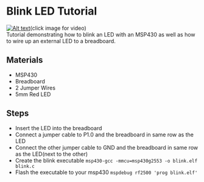 # Blink LED Tutorial 
[![Alt text](https://img.youtube.com/vi/nVEi3oidXM8/0.jpg)](https://www.youtube.com/watch?v=nVEi3oidXM8)(click image for video)  
Tutorial demonstrating how to blink an LED with an MSP430 as well as how to wire up an external LED to a breadboard. 
## Materials
- MSP430
- Breadboard
- 2 Jumper Wires
- 5mm Red LED
## Steps
- Insert the LED into the breadboard
- Connect a jumper cable to P1.0 and the breadboard in same row as the LED
- Connect the other jumper cable to GND and the breadboard in same row as the LED(next to the other)
- Create the blink executable `msp430-gcc -mmcu=msp430g2553 -o blink.elf blink.c`
- Flash the executable to your msp430 `mspdebug rf2500 'prog blink.elf'`
